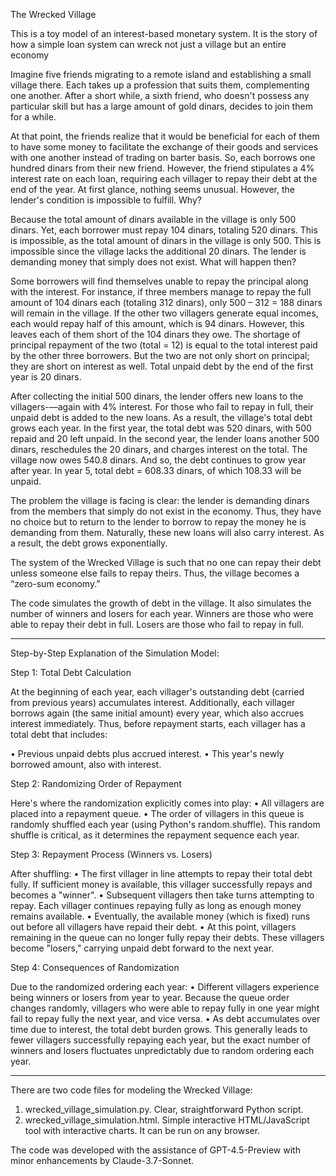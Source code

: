 

The Wrecked Village


This is a toy model of an interest-based monetary system. It is the story of how a simple loan system can wreck not just a village but an entire economy

Imagine five friends migrating to a remote island and establishing a small village there. Each takes up a profession that suits them, complementing one another. After a short while, a sixth friend, who doesn't possess any particular skill but has a large amount of gold dinars, decides to join them for a while.

At that point, the friends realize that it would be beneficial for each of them to have some money to facilitate the exchange of their goods and services with one another instead of trading on barter basis. So, each borrows one hundred dinars from their new friend. However, the friend stipulates a 4% interest rate on each loan, requiring each villager to repay their debt at the end of the year.
At first glance, nothing seems unusual. However, the lender's condition is impossible to fulfill. Why? 

Because the total amount of dinars available in the village is only 500 dinars. Yet, each borrower must repay 104 dinars, totaling 520 dinars. This is impossible, as the total amount of dinars in the village is only 500. This is impossible since the village lacks the additional 20 dinars. The lender is demanding money that simply does not exist. What will happen then?

Some borrowers will find themselves unable to repay the principal along with the interest. For instance, if three members manage to repay the full amount of 104 dinars each (totaling 312 dinars), only 500 – 312 = 188 dinars will remain in the village. If the other two villagers generate equal incomes, each would repay half of this amount, which is 94 dinars. However, this leaves each of them short of the 104 dinars they owe. The shortage of principal repayment of the two (total = 12) is equal to the total interest paid by the other three borrowers. But the two are not only short on principal; they are short on interest as well. Total unpaid debt by the end of the first year is 20 dinars.

After collecting the initial 500 dinars, the lender offers new loans to the villagers-—again with 4% interest. For those who fail to repay in full, their unpaid debt is added to the new loans. As a result, the village's total debt grows each year. In the first year, the total debt was 520 dinars, with 500 repaid and 20 left unpaid. In the second year, the lender loans another 500 dinars, reschedules the 20 dinars, and charges interest on the total. The village now owes 540.8 dinars. And so, the debt continues to grow year after year. In year 5, total debt = 608.33 dinars, of which 108.33 will be unpaid.

The problem the village is facing is clear: the lender is demanding dinars from the members that simply do not exist in the economy. Thus, they have no choice but to return to the lender to borrow to repay the money he is demanding from them. Naturally, these new loans will also carry interest. As a result, the debt grows exponentially.

The system of the Wrecked Village is such that no one can repay their debt unless someone else fails to repay theirs. Thus, the village becomes a “zero-sum economy.”

The code simulates the growth of debt in the village. It also simulates the number of winners and losers for each year. Winners are those who were able to repay their debt in full. Losers are those who fail to repay in full. 

** **

Step-by-Step Explanation of the Simulation Model:

Step 1: Total Debt Calculation

At the beginning of each year, each villager's outstanding debt (carried from previous years) accumulates interest. Additionally, each villager borrows again (the same initial amount) every year, which also accrues interest immediately. Thus, before repayment starts, each villager has a total debt that includes:

•	Previous unpaid debts plus accrued interest.
•	This year's newly borrowed amount, also with interest.

Step 2: Randomizing Order of Repayment

Here's where the randomization explicitly comes into play:
•	All villagers are placed into a repayment queue.
•	The order of villagers in this queue is randomly shuffled each year (using Python's random.shuffle). This random shuffle is critical, as it determines the repayment sequence each year.

Step 3: Repayment Process (Winners vs. Losers)

After shuffling:
•	The first villager in line attempts to repay their total debt fully. If sufficient money is available, this villager successfully repays and becomes a "winner".
•	Subsequent villagers then take turns attempting to repay. Each villager continues repaying fully as long as enough money remains available.
•	Eventually, the available money (which is fixed) runs out before all villagers have repaid their debt.
•	At this point, villagers remaining in the queue can no longer fully repay their debts. These villagers become "losers," carrying unpaid debt forward to the next year.

Step 4: Consequences of Randomization

Due to the randomized ordering each year:
•	Different villagers experience being winners or losers from year to year. Because the queue order changes randomly, villagers who were able to repay fully in one year might fail to repay fully the next year, and vice versa.
•	As debt accumulates over time due to interest, the total debt burden grows. This generally leads to fewer villagers successfully repaying each year, but the exact number of winners and losers fluctuates unpredictably due to random ordering each year.

** **

There are two code files for modeling the Wrecked Village:

1.	wrecked_village_simulation.py. Clear, straightforward Python script.
2.	wrecked_village_simulation.html. Simple interactive HTML/JavaScript tool with interactive charts. It can be run on any browser.

The code was developed with the assistance of GPT-4.5-Preview with minor enhancements by Claude-3.7-Sonnet.

